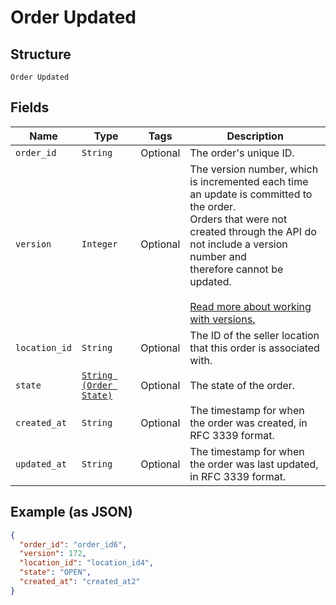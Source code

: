 
# Order Updated

## Structure

`Order Updated`

## Fields

| Name | Type | Tags | Description |
|  --- | --- | --- | --- |
| `order_id` | `String` | Optional | The order's unique ID. |
| `version` | `Integer` | Optional | The version number, which is incremented each time an update is committed to the order.<br>Orders that were not created through the API do not include a version number and<br>therefore cannot be updated.<br><br>[Read more about working with versions.](https://developer.squareup.com/docs/orders-api/manage-orders#update-orders) |
| `location_id` | `String` | Optional | The ID of the seller location that this order is associated with. |
| `state` | [`String (Order State)`](/doc/models/order-state.md) | Optional | The state of the order. |
| `created_at` | `String` | Optional | The timestamp for when the order was created, in RFC 3339 format. |
| `updated_at` | `String` | Optional | The timestamp for when the order was last updated, in RFC 3339 format. |

## Example (as JSON)

```json
{
  "order_id": "order_id6",
  "version": 172,
  "location_id": "location_id4",
  "state": "OPEN",
  "created_at": "created_at2"
}
```

